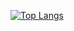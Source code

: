 [![Top Langs](https://github-readme-stats.vercel.app/api/top-langs/?username=richardq26&hide=css&langs_count=8&theme=radical)](https://github.com/anuraghazra/github-readme-stats)

